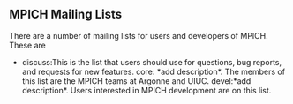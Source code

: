 ## MPICH Mailing Lists

There are a number of mailing lists for users and developers of MPICH.
These are

  - discuss:This is the list that users should use for questions, bug
    reports, and requests for new features.
    core: \*add description\*. The members of this list are the MPICH
    teams at Argonne and UIUC.
    devel:\*add description\*. Users interested in MPICH development are
    on this list.
